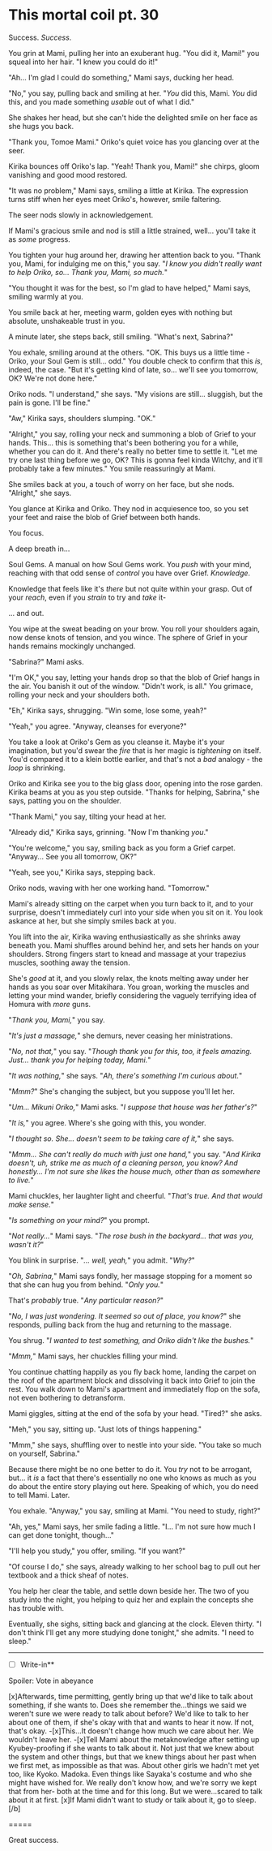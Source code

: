 # This mortal coil pt. 30

Success. *Success*.

You grin at Mami, pulling her into an exuberant hug. "You did it, Mami!" you squeal into her hair. "I knew you could do it!"

"Ah... I'm glad I could do something," Mami says, ducking her head.

"No," you say, pulling back and smiling at her. "*You* did this, Mami. *You* did this, and you made something *usable* out of what I did."

She shakes her head, but she can't hide the delighted smile on her face as she hugs you back.

"Thank you, Tomoe Mami." Oriko's quiet voice has you glancing over at the seer.

Kirika bounces off Oriko's lap. "Yeah! Thank you, Mami!" she chirps, gloom vanishing and good mood restored.

"It was no problem," Mami says, smiling a little at Kirika. The expression turns stiff when her eyes meet Oriko's, however, smile faltering.

The seer nods slowly in acknowledgement.

If Mami's gracious smile and nod is still a little strained, well... you'll take it as *some* progress.

You tighten your hug around her, drawing her attention back to you. "Thank you, Mami, for indulging me on this," you say. "*I know you didn't really want to help Oriko, so... Thank you, Mami, so much.*"

"You thought it was for the best, so I'm glad to have helped," Mami says, smiling warmly at you.

You smile back at her, meeting warm, golden eyes with nothing but absolute, unshakeable trust in you.

A minute later, she steps back, still smiling. "What's next, Sabrina?"

You exhale, smiling around at the others. "OK. This buys us a little time - Oriko, your Soul Gem is still... odd." You double check to confirm that this *is*, indeed, the case. "But it's getting kind of late, so... we'll see you tomorrow, OK? We're not done here."

Oriko nods. "I understand," she says. "My visions are still... sluggish, but the pain is gone. I'll be fine."

"Aw," Kirika says, shoulders slumping. "OK."

"Alright," you say, rolling your neck and summoning a blob of Grief to your hands. This... this is something that's been bothering you for a while, whether you can do it. And there's really no better time to settle it. "Let me try one last thing before we go, OK? This is gonna feel kinda Witchy, and it'll probably take a few minutes." You smile reassuringly at Mami.

She smiles back at you, a touch of worry on her face, but she nods. "Alright," she says.

You glance at Kirika and Oriko. They nod in acquiesence too, so you set your feet and raise the blob of Grief between both hands.

You focus.

A deep breath in...

Soul Gems. A manual on how Soul Gems work. You *push* with your mind, reaching with that odd sense of *control* you have over Grief. *Knowledge*.

Knowledge that feels like it's *there* but not quite within your grasp. Out of your *reach*, even if you *strain* to try and *take* it-

... and out.

You wipe at the sweat beading on your brow. You roll your shoulders again, now dense knots of tension, and you wince. The sphere of Grief in your hands remains mockingly unchanged.

"Sabrina?" Mami asks.

"I'm OK," you say, letting your hands drop so that the blob of Grief hangs in the air. You banish it out of the window. "Didn't work, is all." You grimace, rolling your neck and your shoulders both.

"Eh," Kirika says, shrugging. "Win some, lose some, yeah?"

"Yeah," you agree. "Anyway, cleanses for everyone?"

You take a look at Oriko's Gem as you cleanse it. Maybe it's your imagination, but you'd swear the *fire* that is her magic is *tightening* on itself. You'd compared it to a klein bottle earlier, and that's not a *bad* analogy - the *loop* is shrinking.

Oriko and Kirika see you to the big glass door, opening into the rose garden. Kirika beams at you as you step outside. "Thanks for helping, Sabrina," she says, patting you on the shoulder.

"Thank Mami," you say, tilting your head at her.

"Already did," Kirika says, grinning. "Now I'm thanking *you*."

"You're welcome," you say, smiling back as you form a Grief carpet. "Anyway... See you all tomorrow, OK?"

"Yeah, see you," Kirika says, stepping back.

Oriko nods, waving with her one working hand. "Tomorrow."

Mami's already sitting on the carpet when you turn back to it, and to your surprise, doesn't immediately curl into your side when you sit on it. You look askance at her, but she simply smiles back at you.

You lift into the air, Kirika waving enthusiastically as she shrinks away beneath you. Mami shuffles around behind her, and sets her hands on your shoulders. Strong fingers start to knead and massage at your trapezius muscles, soothing away the tension.

She's *good* at it, and you slowly relax, the knots melting away under her hands as you soar over Mitakihara. You groan, working the muscles and letting your mind wander, briefly considering the vaguely terrifying idea of Homura with *more* guns.

"*Thank you, Mami,*" you say.

"*It's just a massage,*" she demurs, never ceasing her ministrations.

"*No, not that,*" you say. "*Though thank you for this, too, it feels *amazing*. Just... thank you for helping today, Mami.*"

"*It was nothing,*" she says. "*Ah, there's something I'm curious about.*"

"*Mmm?*" She's changing the subject, but you suppose you'll let her.

"*Um... Mikuni Oriko,*" Mami asks. "*I suppose that house was her father's?*"

"*It is,*" you agree. Where's she going with this, you wonder.

"*I thought so. She... doesn't seem to be taking care of it,*" she says.

"*Mmm... She can't really do much with just one hand,*" you say. "*And Kirika doesn't, uh, strike me as much of a *cleaning* person, you know? And honestly... I'm not sure she likes the house much, other than as somewhere to live.*"

Mami chuckles, her laughter light and cheerful. "*That's true. And that would make sense.*"

"*Is something on your mind?*" you prompt.

"*Not really...*" Mami says. "*The rose bush in the backyard... that was *you*, wasn't it?*"

You blink in surprise. "*... well, yeah,*" you admit. "*Why?*"

"*Oh, Sabrina,*" Mami says fondly, her massage stopping for a moment so that she can hug you from behind. "*Only you.*"

That's *probably* true. "*Any particular reason?*"

"*No, I was just wondering. It seemed so out of place, you know?*" she responds, pulling back from the hug and returning to the massage.

You shrug. "*I wanted to test something, and Oriko didn't like the bushes.*"

"*Mmm,*" Mami says, her chuckles filling your mind.

You continue chatting happily as you fly back home, landing the carpet on the roof of the apartment block and dissolving it back into Grief to join the rest. You walk down to Mami's apartment and immediately flop on the sofa, not even bothering to detransform.

Mami giggles, sitting at the end of the sofa by your head. "Tired?" she asks.

"Meh," you say, sitting up. "Just lots of things happening."

"Mmm," she says, shuffling over to nestle into your side. "You take so much on yourself, Sabrina."

Because there might be no one better to do it. You *try* not to be arrogant, but... it *is* a fact that there's essentially no one who knows as much as you do about the entire story playing out here. Speaking of which, you do need to tell Mami. Later.

You exhale. "Anyway," you say, smiling at Mami. "You need to study, right?"

"Ah, yes," Mami says, her smile fading a little. "I... I'm not sure how much I can get done tonight, though..."

"I'll help you study," you offer, smiling. "If you want?"

"Of course I do," she says, already walking to her school bag to pull out her textbook and a thick sheaf of notes.

You help her clear the table, and settle down beside her. The two of you study into the night, you helping to quiz her and explain the concepts she has trouble with.

Eventually, she sighs, sitting back and glancing at the clock. Eleven thirty. "I don't think I'll get any more studying done tonight," she admits. "I need to sleep."

---

- [ ] Write-in**

Spoiler: Vote in abeyance

\[x]Afterwards, time permitting, gently bring up that we'd like to talk about something, if she wants to. Does she remember the...things we said we weren't sure we were ready to talk about before? We'd like to talk to her about one of them, if she's okay with that and wants to hear it now. If not, that's okay.
\-\[x]This...It doesn't change how much we care about her. We wouldn't leave her.
\-\[x]Tell Mami about the metaknowledge after setting up Kyubey-proofing if she wants to talk about it. Not just that we knew about the system and other things, but that we knew things about her past when we first met, as impossible as that was. About other girls we hadn't met yet too, like Kyoko. Madoka. Even things like Sayaka's costume and who she might have wished for. We really don't know how, and we're sorry we kept that from her- both at the time and for this long. But we were...scared to talk about it at first.
\[x]If Mami didn't want to study or talk about it, go to sleep.\[/b]

\=====​

Great success.
